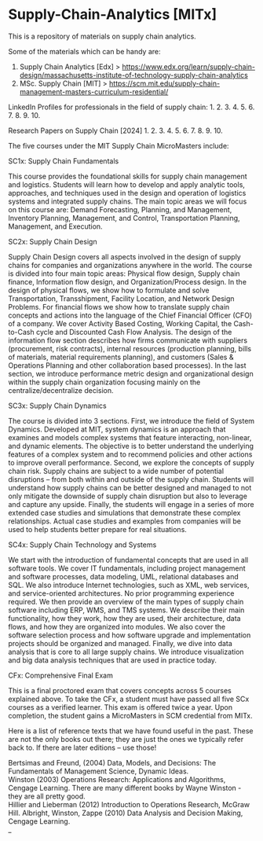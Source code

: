 # Supply-Chain-Analytics [MITx]
This is a repository of materials on supply chain analytics. 

Some of the materials which can be handy are:
1. Supply Chain Analytics [Edx] > https://www.edx.org/learn/supply-chain-design/massachusetts-institute-of-technology-supply-chain-analytics
2. MSc. Supply Chain [MIT] > https://scm.mit.edu/supply-chain-management-masters-curriculum-residential/



LinkedIn Profiles for professionals in the field of supply chain:
1. 
2. 
3. 
4. 
5. 
6. 
7. 
8.
9.
10.

Research Papers on Supply Chain [2024]
1. 
2. 
3. 
4. 
5. 
6. 
7. 
8. 
9. 
10. 


The five courses under the MIT Supply Chain MicroMasters include:

SC1x: Supply Chain Fundamentals

This course provides the foundational skills for supply chain management and logistics. Students will learn how to develop and apply analytic tools, approaches, and techniques used in the design and operation of logistics systems and integrated supply chains. The main topic areas we will focus on this course are: Demand Forecasting, Planning, and Management, Inventory Planning, Management, and Control, Transportation Planning, Management, and Execution.

SC2x: Supply Chain Design

Supply Chain Design covers all aspects involved in the design of supply chains for companies and organizations anywhere in the world. The course is divided into four main topic areas: Physical flow design, Supply chain finance, Information flow design, and Organization/Process design. In the design of physical flows, we show how to formulate and solve Transportation, Transshipment, Facility Location, and Network Design Problems. For financial flows we show how to translate supply chain concepts and actions into the language of the Chief Financial Officer (CFO) of a company. We cover Activity Based Costing, Working Capital, the Cash-to-Cash cycle and Discounted Cash Flow Analysis. The design of the information flow section describes how firms communicate with suppliers (procurement, risk contracts), internal resources (production planning, bills of materials, material requirements planning), and customers (Sales & Operations Planning and other collaboration based processes). In the last section, we introduce performance metric design and organizational design within the supply chain organization focusing mainly on the centralize/decentralize decision.

SC3x: Supply Chain Dynamics

The course is divided into 3 sections. First, we introduce the field of System Dynamics. Developed at MIT, system dynamics is an approach that examines and models complex systems that feature interacting, non-linear, and dynamic elements. The objective is to better understand the underlying features of a complex system and to recommend policies and other actions to improve overall performance. Second, we explore the concepts of supply chain risk. Supply chains are subject to a wide number of potential disruptions – from both within and outside of the supply chain. Students will understand how supply chains can be better designed and managed to not only mitigate the downside of supply chain disruption but also to leverage and capture any upside. Finally, the students will engage in a series of more extended case studies and simulations that demonstrate these complex relationships. Actual case studies and examples from companies will be used to help students better prepare for real situations.

SC4x: Supply Chain Technology and Systems

We start with the introduction of fundamental concepts that are used in all software tools. We cover IT fundamentals, including project management and software processes, data modeling, UML, relational databases and SQL. We also introduce Internet technologies, such as XML, web services, and service-oriented architectures. No prior programming experience required. We then provide an overview of the main types of supply chain software including ERP, WMS, and TMS systems. We describe their main functionality, how they work, how they are used, their architecture, data flows, and how they are organized into modules. We also cover the software selection process and how software upgrade and implementation projects should be organized and managed. Finally, we dive into data analysis that is core to all large supply chains. We introduce visualization and big data analysis techniques that are used in practice today.

CFx: Comprehensive Final Exam

This is a final proctored exam that covers concepts across 5 courses explained above. To take the CFx, a student must have passed all five SCx courses as a verified learner. This exam is offered twice a year. Upon completion, the student gains a MicroMasters in SCM credential from MITx.

Here is a list of reference texts that we have found useful in the past.  These are not the only books out there; they are just the ones we typically refer back to.  If there are later editions – use those!

Bertsimas and Freund, (2004) Data, Models, and Decisions: The Fundamentals of Management Science, Dynamic Ideas.  
Winston (2003) Operations Research: Applications and Algorithms, Cengage Learning.  There are many different books by Wayne Winston - they are all pretty good.  
Hillier and Lieberman (2012) Introduction to Operations Research, McGraw Hill.
Albright, Winston, Zappe (2010) Data Analysis and Decision Making, Cengage Learning.  
_
